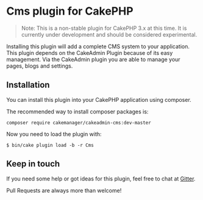 # Cms plugin for CakePHP

> Note: This is a non-stable plugin for CakePHP 3.x at this time. It is currently under development and should be 
considered experimental.

Installing this plugin will add a complete CMS system to your application. This plugin depends on the CakeAdmin Plugin
because of its easy management. Via the CakeAdmin plugin you are able to manage your pages, blogs and settings.

## Installation
You can install this plugin into your CakePHP application using composer.

The recommended way to install composer packages is:

    composer require cakemanager/cakeadmin-cms:dev-master

Now you need to load the plugin with:

    $ bin/cake plugin load -b -r Cms

## Keep in touch

If you need some help or got ideas for this plugin, feel free to chat at 
[Gitter](https://gitter.im/cakemanager/cakeadmin-cms).

Pull Requests are always more than welcome!
